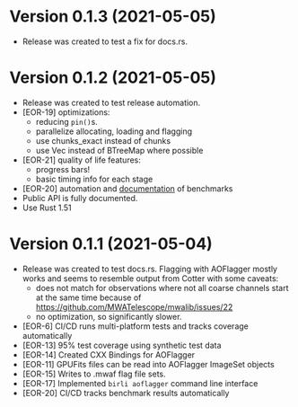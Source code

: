 <!-- markdownlint-disable=MD025 -->

# Version 0.1.3 (2021-05-05)

* Release was created to test a fix for docs.rs.

# Version 0.1.2 (2021-05-05)

* Release was created to test release automation.
* [EOR-19] optimizations:
  * reducing `pin()`s.
  * parallelize allocating, loading and flagging
  * use chunks_exact instead of chunks
  * use Vec instead of BTreeMap where possible
* [EOR-21] quality of life features:
  * progress bars!
  * basic timing info for each stage
* [EOR-20] automation and [documentation](doc/benchmark_results.md) of benchmarks
* Public API is fully documented.
* Use Rust 1.51

# Version 0.1.1 (2021-05-04)

* Release was created to test docs.rs. Flagging with AOFlagger mostly works and seems to resemble
  output from Cotter with some caveats:
  * does not match for observations where not all coarse channels start at the same time because of
    <https://github.com/MWATelescope/mwalib/issues/22>
  * no optimization, so significantly slower.
* [EOR-6] CI/CD runs multi-platform tests and tracks coverage automatically
* [EOR-13] 95% test coverage using synthetic test data
* [EOR-14] Created CXX Bindings for AOFlagger
* [EOR-11] GPUFits files can be read into AOFlagger ImageSet objects
* [EOR-15] Writes to .mwaf flag file sets.
* [EOR-17] Implemented `birli aoflagger` command line interface
* [EOR-20] CI/CD tracks benchmark results automatically
